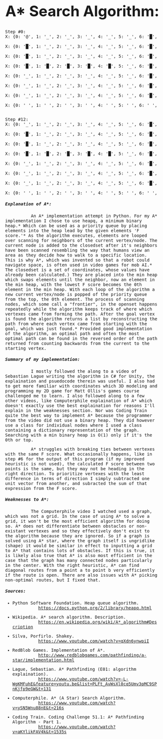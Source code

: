 <p align="center"><strong><font size=36>A* Search Algorithm:</font></strong></p>
<pre>
<font face="Monospace">
Step #0:
X: {0: &#39@&#39, 1: &#39_&#39, 2: &#39_&#39, 3: &#39_&#39, 4: &#39_&#39, 5: &#39_&#39, 6: &#39█&#39, 7: &#39_&#39} Y: 0<br/>
X: {0: &#39█&#39, 1: &#39_&#39, 2: &#39_&#39, 3: &#39_&#39, 4: &#39_&#39, 5: &#39_&#39, 6: &#39█&#39, 7: &#39_&#39} Y: 1<br/>
X: {0: &#39█&#39, 1: &#39_&#39, 2: &#39_&#39, 3: &#39_&#39, 4: &#39_&#39, 5: &#39_&#39, 6: &#39█&#39, 7: &#39_&#39} Y: 2<br/>
X: {0: &#39█&#39, 1: &#39█&#39, 2: &#39█&#39, 3: &#39█&#39, 4: &#39█&#39, 5: &#39_&#39, 6: &#39█&#39, 7: &#39_&#39} Y: 3<br/>
X: {0: &#39_&#39, 1: &#39_&#39, 2: &#39_&#39, 3: &#39_&#39, 4: &#39_&#39, 5: &#39_&#39, 6: &#39█&#39, 7: &#39_&#39} Y: 4<br/>
X: {0: &#39_&#39, 1: &#39_&#39, 2: &#39_&#39, 3: &#39_&#39, 4: &#39_&#39, 5: &#39_&#39, 6: &#39█&#39, 7: &#39_&#39} Y: 5<br/>
X: {0: &#39_&#39, 1: &#39_&#39, 2: &#39_&#39, 3: &#39_&#39, 4: &#39_&#39, 5: &#39_&#39, 6: &#39█&#39, 7: &#39_&#39} Y: 6<br/>
X: {0: &#39_&#39, 1: &#39_&#39, 2: &#39_&#39, 3: &#39_&#39, 4: &#39_&#39, 5: &#39_&#39, 6: &#39_&#39, 7: &#39*&#39} Y: 7<br/><font></pre>
<pre>
<font face="Monospace">
Step #12:
X: {0: &#39_&#39, 1: &#39_&#39, 2: &#39_&#39, 3: &#39_&#39, 4: &#39_&#39, 5: &#39_&#39, 6: &#39█&#39, 7: &#39_&#39} Y: 0<br/>
X: {0: &#39█&#39, 1: &#39_&#39, 2: &#39_&#39, 3: &#39_&#39, 4: &#39_&#39, 5: &#39_&#39, 6: &#39█&#39, 7: &#39_&#39} Y: 1<br/>
X: {0: &#39█&#39, 1: &#39_&#39, 2: &#39_&#39, 3: &#39_&#39, 4: &#39_&#39, 5: &#39_&#39, 6: &#39█&#39, 7: &#39_&#39} Y: 2<br/>
X: {0: &#39█&#39, 1: &#39█&#39, 2: &#39█&#39, 3: &#39█&#39, 4: &#39█&#39, 5: &#39_&#39, 6: &#39█&#39, 7: &#39_&#39} Y: 3<br/>
X: {0: &#39_&#39, 1: &#39_&#39, 2: &#39_&#39, 3: &#39_&#39, 4: &#39_&#39, 5: &#39_&#39, 6: &#39█&#39, 7: &#39_&#39} Y: 4<br/>
X: {0: &#39_&#39, 1: &#39_&#39, 2: &#39_&#39, 3: &#39_&#39, 4: &#39_&#39, 5: &#39_&#39, 6: &#39█&#39, 7: &#39_&#39} Y: 5<br/>
X: {0: &#39_&#39, 1: &#39_&#39, 2: &#39_&#39, 3: &#39_&#39, 4: &#39_&#39, 5: &#39_&#39, 6: &#39█&#39, 7: &#39_&#39} Y: 6<br/>
X: {0: &#39_&#39, 1: &#39_&#39, 2: &#39_&#39, 3: &#39_&#39, 4: &#39_&#39, 5: &#39_&#39, 6: &#39_&#39, 7: &#39@&#39} Y: 7<br/></font></pre>

##### Explanation of A*:

&nbsp;&nbsp;&nbsp;&nbsp;&nbsp;&nbsp;&nbsp;&nbsp;&nbsp;&nbsp;An A* implementation attempt in Python. For my A* implementation I chose to
use heapq, a minimum binary heap.* Which can be used as a priority queue by
placing elements into the heap lead by the given elements 'F score.'* As the
algorithm executes, elements are looped over scanning for neighbors of the
current vertex/node. The current node is added to the closedset after it's
neighbors have been scanned resembling the way that humans view an area as they
decide how to walk to a specific location. This is why A*, which was invented so
that a robot could navigate space, is often used in video games for mob AI.* The
closedset is a set of coordinates, whose values have already been calculated.)
They are placed into the min heap which swaps elements until the neighbor, now
an element in the min heap, with the lowest F score becomes the 0th element in
the min heap. With each loop of the algorithm a new current vertex/node is
popped of the priority queue from the top, the 0th element. The process of
scanning nodes, which some call a "frontier", in the openset happens repeatedly
while the algorithm keeps track of where which vertexes came from forming the
path.  After the goal vertex is found the algorithm returns a list by
reconstructing the path from where each vertex came from starting with the goal,
which was just found.* Provided good implementation of the algorithm, an optimal
path and often the most optimal path can be found in the reversed order of the
path returned from counting backwards from the current to the starting vertex.

##### Summary of my implementation:

&nbsp;&nbsp;&nbsp;&nbsp;&nbsp;&nbsp;&nbsp;&nbsp;&nbsp;&nbsp;I mostly followed the along to a video of Sebastian Lague writing the
algorithm in C# for Unity, the explaination and psuedocode therein was useful. I
also had to get more familiar with coordinates which 3D modeling and programming
my 2D game for Matt Ollis's games course challenged me to learn. I also followed
along to a few other videos, like Computerphile explaination of A* which doesn't
exactly use the best explaination for reasons I'll explain in the weaknesses
section. Nor was Coding Train quite the best way to implement A* because the
programmer from the video did not use a binary heap. They did however use a
class for individual nodes where I used a class containing a dictionary
representation of the graph. Searching with a min binary heap is O(1) only if
it's the 0th or top.

&nbsp;&nbsp;&nbsp;&nbsp;&nbsp;&nbsp;&nbsp;&nbsp;&nbsp;&nbsp;A* struggles with breaking ties between vertexes with the same F score. What
occasionally happens, like in step #6 for the output of this program (if my
improved heuristic is not used), the calculated F score between two points is
the same, but they may not be heading in the right direction. To prioritize
vertexes with the least difference in terms of direction I simply subtracted one
unit vector from another, and subracted the sum of that expression from the F
score.

##### Weaknesses to A*:

&nbsp;&nbsp;&nbsp;&nbsp;&nbsp;&nbsp;&nbsp;&nbsp;&nbsp;&nbsp;The Computerphile video I watched used a graph, which was not a grid.  In
the case of using A* to solve a grid, it won't be the most efficient algorithm
for doing so. A* does not differentiate between obstacles or non-existant
vertexes and so they effectively don't exist to the algorithm because they are
ignored. So if a graph is solved using A* star, where the graph itself is
ungridlike (shape) it would be similar in effect to inputting a grid to A* that
contains lots of obstacles. If this is true, it is likely also true that A* is
also most efficient in the case that the graph has many connected nodes
particularly in the center. With the right heuristic, A* can find diagonal
routes from a point a to point b very efficiently if the route is open. There
are also issues with A* picking non-optimal routes, but I fixed that.

##### Sources:

- Python Software Foundation. Heap queue algorithm.<br/>
&nbsp;&nbsp;&nbsp;&nbsp;&nbsp;&nbsp;&nbsp;&nbsp;&nbsp;&nbsp;https://docs.python.org/2/library/heapq.html

- Wikipedia. A* search algorithm. Description.<br/>
&nbsp;&nbsp;&nbsp;&nbsp;&nbsp;&nbsp;&nbsp;&nbsp;&nbsp;&nbsp;https://en.wikipedia.org/wiki/A*_algorithm#Description

- Silva, Porfirlo. Shakey.<br/>
&nbsp;&nbsp;&nbsp;&nbsp;&nbsp;&nbsp;&nbsp;&nbsp;&nbsp;&nbsp;https://www.youtube.com/watch?v=qXdn6ynwpiI

- RedBlob Games. Implementation of A*.<br/>
&nbsp;&nbsp;&nbsp;&nbsp;&nbsp;&nbsp;&nbsp;&nbsp;&nbsp;&nbsp;http://www.redblobgames.com/pathfinding/a-star/implementation.html

- Lague, Sebastian. A* Pathfinding (E01: algorithm explaination).<br/>
&nbsp;&nbsp;&nbsp;&nbsp;&nbsp;&nbsp;&nbsp;&nbsp;&nbsp;&nbsp;https://www.youtube.com/watch?v=-L-WgKMFuhE&feature=youtu.be&list=PLFt_AvWsXl0cq5Umv3pMC9SPnKjfp9eGW&t=131

- Computerphile. A* (A Star) Search Algorithm.<br/>
&nbsp;&nbsp;&nbsp;&nbsp;&nbsp;&nbsp;&nbsp;&nbsp;&nbsp;&nbsp;https://www.youtube.com/watch?v=ySN5Wnu88nE&t=216s

- Coding Train. Coding Challenge 51.1: A* Pathfinding Algorithm - Part 1.<br/>
&nbsp;&nbsp;&nbsp;&nbsp;&nbsp;&nbsp;&nbsp;&nbsp;&nbsp;&nbsp;https://www.youtube.com/watch?v=aKYlikFAV4k&t=1535s
